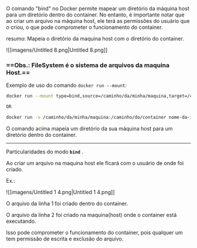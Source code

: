 O comando "bind" no Docker permite mapear um diretório da máquina host para um diretório dentro do container. No entanto, é importante notar que ao criar um arquivo na máquina host, ele terá as permissões do usuário que o criou, o que pode comprometer o funcionamento do container.

resumo: Mapeia o diretório da maquina host com o diretório do container.

  

![[imagens/Untitled 8.png|Untitled 8.png]]

### ==Obs.: FileSystem é o sistema de arquivos da maquina Host.==

  

Exemplo de uso do comando `docker run --mount`:

```Bash
docker run --mount type=bind,source=/caminho/da/minha/maquina,target=/caminho/do/container nome-da-imagem

OR

docker run -v /caminho/da/minha/maquina:/caminho/do/container nome-da-imagem
```

O comando acima mapeia um diretório da sua máquina host para um diretório dentro do container.

---

Particularidades do modo **`bind`** .

Ao criar um arquivo na maquina host ele ficará com o usuário de onde foi criado.

Ex.:

![[imagens/Untitled 1 4.png|Untitled 1 4.png]]

O arquivo da linha 1 foi criado dentro do container.

O arquivo da linha 2 foi criado na maquina(host) onde o container está executando.

  

Isso pode comprometer o funcionamento do container, pois qualquer um tem permissão de escrita e exclusão do arquivo.
